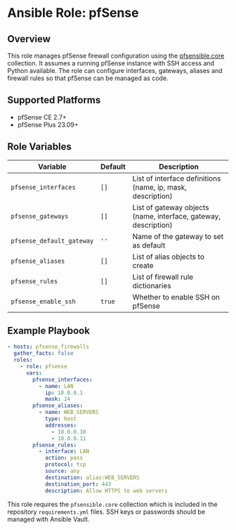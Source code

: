 # Ansible Role: pfSense

## Overview

This role manages pfSense firewall configuration using the
[pfsensible.core](https://github.com/pfsensible/core) collection. It assumes a
running pfSense instance with SSH access and Python available. The role can
configure interfaces, gateways, aliases and firewall rules so that pfSense can
be managed as code.

## Supported Platforms

* pfSense CE 2.7+
* pfSense Plus 23.09+

## Role Variables

| Variable | Default | Description |
|----------|---------|-------------|
| `pfsense_interfaces` | `[]` | List of interface definitions (name, ip, mask, description) |
| `pfsense_gateways` | `[]` | List of gateway objects (name, interface, gateway, description) |
| `pfsense_default_gateway` | `''` | Name of the gateway to set as default |
| `pfsense_aliases` | `[]` | List of alias objects to create |
| `pfsense_rules` | `[]` | List of firewall rule dictionaries |
| `pfsense_enable_ssh` | `true` | Whether to enable SSH on pfSense |

## Example Playbook

```yaml
- hosts: pfsense_firewalls
  gather_facts: false
  roles:
    - role: pfsense
      vars:
        pfsense_interfaces:
          - name: LAN
            ip: 10.0.0.1
            mask: 24
        pfsense_aliases:
          - name: WEB_SERVERS
            type: host
            addresses:
              - 10.0.0.10
              - 10.0.0.11
        pfsense_rules:
          - interface: LAN
            action: pass
            protocol: tcp
            source: any
            destination: alias:WEB_SERVERS
            destination_port: 443
            description: Allow HTTPS to web servers
```

This role requires the `pfsensible.core` collection which is included in the
repository `requirements.yml` files. SSH keys or passwords should be managed with
Ansible Vault.
